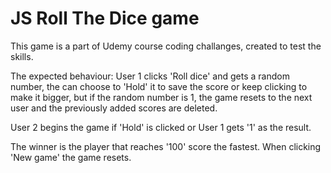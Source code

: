 # JS Roll The Dice game

This game is a part of Udemy course coding challanges, created to test the skills.

The expected behaviour:
User 1 clicks 'Roll dice' and gets a random number, the can choose to 'Hold' it to save the score or keep clicking to make it bigger, but if the random number is 1, the game resets to the next user and the previously added scores are deleted.

User 2 begins the game if 'Hold' is clicked or User 1 gets '1' as the result. 

The winner is the player that reaches '100' score the fastest. When clicking 'New game' the game resets.
